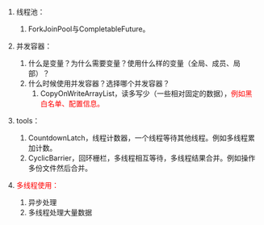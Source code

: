 

1. 线程池：  
    1. ForkJoinPool与CompletableFuture。  

2. 并发容器：  
    1. 什么是变量？为什么需要变量？使用什么样的变量（全局、成员、局部）？  
    2. 什么时候使用并发容器？选择哪个并发容器？  
        1. CopyOnWriteArrayList，读多写少（一些相对固定的数据），<font color = "red">例如黑白名单、配置信息。</font>  

3. tools：  
    1. CountdownLatch，线程计数器，一个线程等待其他线程。例如多线程累加计数。  
    2. CyclicBarrier，回环栅栏，多线程相互等待，多线程结果合并。例如操作多份文件然后合并。  

4. <font color = "red">多线程使用：</font>  
    1. 异步处理
    2. 多线程处理大量数据






    